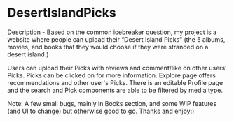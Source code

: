 # DesertIslandPicks

Description - Based on the common icebreaker question, my project is a website where people can upload their “Desert Island Picks” (the 5 albums, movies, and books that they would choose if they were stranded on a desert island.)

Users can upload their Picks with reviews and comment/like on other users’ Picks. Picks can be clicked on for more information. Explore page offers recommendations and other user's Picks. There is an editable Profile page and the search and Pick components are able to be filtered by media type.

Note:
A few small bugs, mainly in Books section, and some WIP features (and UI to change) but otherwise good to go. Thanks and enjoy:)

